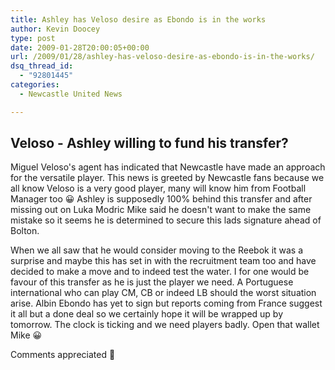 ```yaml
---
title: Ashley has Veloso desire as Ebondo is in the works
author: Kevin Doocey
type: post
date: 2009-01-28T20:00:05+00:00
url: /2009/01/28/ashley-has-veloso-desire-as-ebondo-is-in-the-works/
dsq_thread_id:
  - "92801445"
categories:
  - Newcastle United News

---
```

## Veloso - Ashley willing to fund his transfer?

Miguel Veloso's agent has indicated that Newcastle have made an approach for the versatile player. This news is greeted by Newcastle fans because we all know Veloso is a very good player, many will know him from Football Manager too 😀 Ashley is supposedly 100% behind this transfer and after missing out on Luka Modric Mike said he doesn't want to make the same mistake so it seems he is determined to secure this lads signature ahead of Bolton.

When we all saw that he would consider moving to the Reebok it was a surprise and maybe this has set in with the recruitment team too and have decided to make a move and to indeed test the water. I for one would be favour of this transfer as he is just the player we need. A Portuguese international who can play CM, CB or indeed LB should the worst situation arise. Albin Ebondo has yet to sign but reports coming from France suggest it all but a done deal so we certainly hope it will be wrapped up by tomorrow. The clock is ticking and we need players badly. Open that wallet Mike 😀

Comments appreciated 🙂
